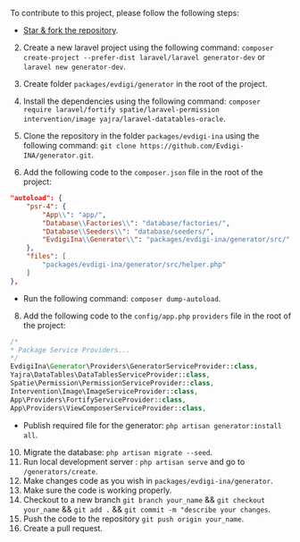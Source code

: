 To contribute to this project, please follow the following steps:

- [Star & fork the repository](https://github.com/Evdigi-INA/generator).

2. Create a new laravel project using the following command: `composer create-project --prefer-dist laravel/laravel generator-dev` or `laravel new generator-dev`.

3. Create folder `packages/evdigi/generator` in the root of the project.

4. Install the dependencies using the following command: `composer require laravel/fortify spatie/laravel-permission intervention/image yajra/laravel-datatables-oracle`.

5. Clone the repository in the folder `packages/evdigi-ina` using the following command: `git clone https://github.com/Evdigi-INA/generator.git`.

6. Add the following code to the `composer.json` file in the root of the project:

```json
"autoload": {
    "psr-4": {
        "App\\": "app/",
        "Database\\Factories\\": "database/factories/",
        "Database\\Seeders\\": "database/seeders/",
        "EvdigiIna\\Generator\\": "packages/evdigi-ina/generator/src/"
    },
    "files": [
        "packages/evdigi-ina/generator/src/helper.php"
    ]
},
```

- Run the following command: `composer dump-autoload`.

8. Add the following code to the `config/app.php` `providers` file in the root of the project:

```php
/*
* Package Service Providers...
*/
EvdigiIna\Generator\Providers\GeneratorServiceProvider::class,
Yajra\DataTables\DataTablesServiceProvider::class,
Spatie\Permission\PermissionServiceProvider::class,
Intervention\Image\ImageServiceProvider::class,
App\Providers\FortifyServiceProvider::class,
App\Providers\ViewComposerServiceProvider::class,
```

- Publish required file for the generator: `php artisan generator:install all`.

10. Migrate the database: `php artisan migrate --seed`.
11. Run local development server : `php artisan serve` and go to `/generators/create`.
12. Make changes code as you wish in `packages/evdigi-ina/generator`.
13. Make sure the code is working properly.
14. Checkout to a new branch `git branch your_name` && `git checkout your_name` && `git add .` && `git commit -m "describe your changes`.
15. Push the code to the repository `git push origin your_name`.
16. Create a pull request.
